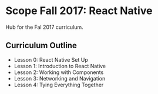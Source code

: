 # Scope Fall 2017: React Native
Hub for the Fal 2017 curriculum.

## Curriculum Outline
* Lesson 0: React Native Set Up
* Lesson 1: Introduction to React Native
* Lesson 2: Working with Components
* Lesson 3: Networking and Navigation
* Lesson 4: Tying Everything Together


